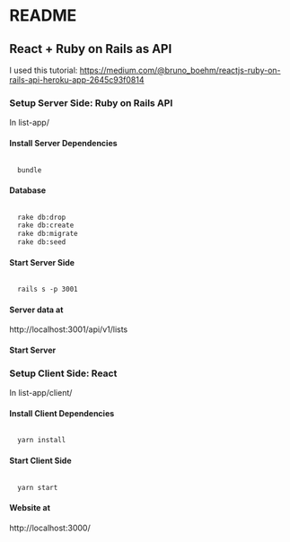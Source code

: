 # README

## React + Ruby on Rails as API
I used this tutorial: https://medium.com/@bruno_boehm/reactjs-ruby-on-rails-api-heroku-app-2645c93f0814


### Setup Server Side: Ruby on Rails API

In list-app/

#### Install Server Dependencies 

````md

  bundle
```` 

#### Database 

````md

  rake db:drop 
  rake db:create 
  rake db:migrate
  rake db:seed
````

#### Start Server Side

````md

  rails s -p 3001
````

#### Server data at

http://localhost:3001/api/v1/lists

#### Start Server


### Setup Client Side: React

In list-app/client/

#### Install Client Dependencies

````md

  yarn install
```` 

#### Start Client Side

````md

  yarn start
````

#### Website at

http://localhost:3000/